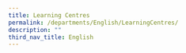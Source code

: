 ```yaml
---
title: Learning Centres
permalink: /departments/English/LearningCentres/
description: ""
third_nav_title: English
---
```

